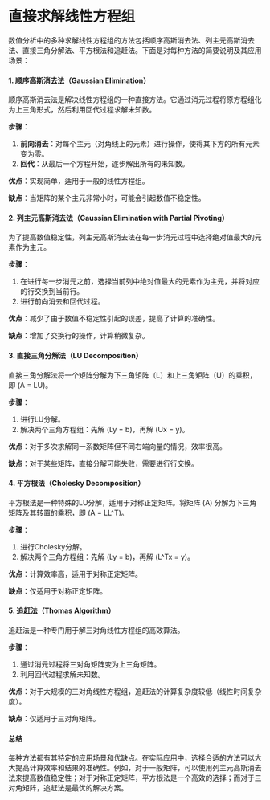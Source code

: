 # 直接求解线性方程组

数值分析中的多种求解线性方程组的方法包括顺序高斯消去法、列主元高斯消去法、直接三角分解法、平方根法和追赶法。下面是对每种方法的简要说明及其应用场景：

#### 1. 顺序高斯消去法（Gaussian Elimination）

顺序高斯消去法是解决线性方程组的一种直接方法。它通过消元过程将原方程组化为上三角形式，然后利用回代过程求解未知数。

**步骤**：

1. **前向消去**：对每个主元（对角线上的元素）进行操作，使得其下方的所有元素变为零。
2. **回代**：从最后一个方程开始，逐步解出所有的未知数。

**优点**：实现简单，适用于一般的线性方程组。

**缺点**：当矩阵的某个主元非常小时，可能会引起数值不稳定性。

#### 2. 列主元高斯消去法（Gaussian Elimination with Partial Pivoting）

为了提高数值稳定性，列主元高斯消去法在每一步消元过程中选择绝对值最大的元素作为主元。

**步骤**：

1. 在进行每一步消元之前，选择当前列中绝对值最大的元素作为主元，并将对应的行交换到当前行。
2. 进行前向消去和回代过程。

**优点**：减少了由于数值不稳定性引起的误差，提高了计算的准确性。

**缺点**：增加了交换行的操作，计算稍微复杂。

#### 3. 直接三角分解法（LU Decomposition）

直接三角分解法将一个矩阵分解为下三角矩阵（L）和上三角矩阵（U）的乘积，即 (A = LU)。

**步骤**：

1. 进行LU分解。
2. 解决两个三角方程组：先解 (Ly = b)，再解 (Ux = y)。

**优点**：对于多次求解同一系数矩阵但不同右端向量的情况，效率很高。

**缺点**：对于某些矩阵，直接分解可能失败，需要进行行交换。

#### 4. 平方根法（Cholesky Decomposition）

平方根法是一种特殊的LU分解，适用于对称正定矩阵。将矩阵 (A) 分解为下三角矩阵及其转置的乘积，即 (A = LL^T)。

**步骤**：

1. 进行Cholesky分解。
2. 解决两个三角方程组：先解 (Ly = b)，再解 (L^Tx = y)。

**优点**：计算效率高，适用于对称正定矩阵。

**缺点**：仅适用于对称正定矩阵。

#### 5. 追赶法（Thomas Algorithm）

追赶法是一种专门用于解三对角线性方程组的高效算法。

**步骤**：

1. 通过消元过程将三对角矩阵变为上三角矩阵。
2. 利用回代过程求解未知数。

**优点**：对于大规模的三对角线性方程组，追赶法的计算复杂度较低（线性时间复杂度）。

**缺点**：仅适用于三对角矩阵。

#### 总结

每种方法都有其特定的应用场景和优缺点。在实际应用中，选择合适的方法可以大大提高计算效率和结果的准确性。例如，对于一般矩阵，可以使用列主元高斯消去法来提高数值稳定性；对于对称正定矩阵，平方根法是一个高效的选择；而对于三对角矩阵，追赶法是最优的解决方案。
